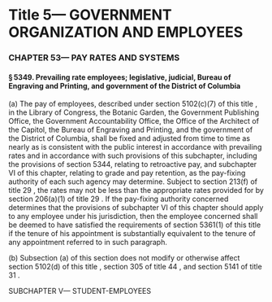 
# Title 5— GOVERNMENT ORGANIZATION AND EMPLOYEES
### CHAPTER 53— PAY RATES AND SYSTEMS
#### § 5349. Prevailing rate employees; legislative, judicial, Bureau of Engraving and Printing, and government of the District of Columbia

(a) The pay of employees, described under section 5102(c)(7) of this title , in the Library of Congress, the Botanic Garden, the Government Publishing Office, the Government Accountability Office, the Office of the Architect of the Capitol, the Bureau of Engraving and Printing, and the government of the District of Columbia, shall be fixed and adjusted from time to time as nearly as is consistent with the public interest in accordance with prevailing rates and in accordance with such provisions of this subchapter, including the provisions of section 5344, relating to retroactive pay, and subchapter VI of this chapter, relating to grade and pay retention, as the pay-fixing authority of each such agency may determine. Subject to section 213(f) of title 29 , the rates may not be less than the appropriate rates provided for by section 206(a)(1) of title 29 . If the pay-fixing authority concerned determines that the provisions of subchapter VI of this chapter should apply to any employee under his jurisdiction, then the employee concerned shall be deemed to have satisfied the requirements of section 5361(1) of this title if the tenure of his appointment is substantially equivalent to the tenure of any appointment referred to in such paragraph.

(b) Subsection (a) of this section does not modify or otherwise affect section 5102(d) of this title , section 305 of title 44 , and section 5141 of title 31 .

SUBCHAPTER V— STUDENT-EMPLOYEES
